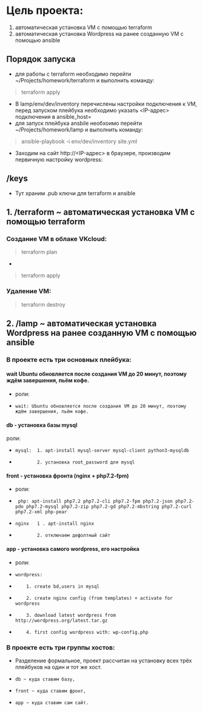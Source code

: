 # Цель проекта:
1. автоматическая установка VM с помощью terraform
2. автоматическая установка Wordpress на ранее созданную VM с помощью ansible

## Порядок запуска
- для работы с terraform необходимо перейти ~/Projects/homework/terraform и выполнить команду:
> terraform apply
- В lamp/env/dev/inventory перечислены настройки подключения к VM, перед запуском плейбука необходимо указать <IP-адрес> подключения в ansible_host=
- для запуск плейбука ansbile необхоимо перейти ~/Projects/homework/lamp и выполнить команду:
> ansible-playbook -i env/dev/inventory site.yml
- Заходим на сайт http://<IP-адрес> в браузере, производим первичную настройку wordpress:

## /keys
- Тут храним .pub ключи для terraform и ansible

## 1. /terraform ~ автоматическая установка VM с помощью terraform
### Создание VM в облаке VKcloud:
> terraform plan
-
> terraform apply
### Удаление VM:
> terraform destroy

## 2. /lamp ~ автоматическая установка Wordpress на ранее созданную VM с помощью ansible
### В проекте есть три основных плейбука: 
#### wait Ubuntu обновляется после создания VM до 20 минут, поэтому ждём завершения, пьём кофе.
- роли:
-     wait: Ubuntu обновляется после создания VM до 20 минут, поэтому ждём завершения, пьём кофе.
#### db - установка базы mysql
роли: 
-     mysql:  1. apt-install mysql-server mysql-client python3-mysqldb
-             2. установка root_password для mysql
#### front - установка фронта (nginx + php7.2-fpm)
- роли:
-      php: apt-install php7.2 php7.2-cli php7.2-fpm php7.2-json php7.2-pdo php7.2-mysql php7.2-zip php7.2-gd php7.2-mbstring php7.2-curl php7.2-xml php-pear
-     nginx   1 . apt-install nginx 
-             2. отключаем дефолтный сайт
#### app - установка самого wordpress, его настройка
- роли:
-     wordpress:
-         1. create bd,users in mysql
-         2. create nginx config (from templates) + activate for wordpress
-         3. download latest wordpress from http://wordpress.org/latest.tar.gz
-         4. first config wordpress with: wp-config.php

### В проекте есть три группы хостов: 
- Разделение формальное, проект рассчитан на установку всех трёх плейбуков на один и тот же хост.
-     db ~ куда ставим базу, 
-     front ~ куда ставим фронт, 
-     app ~ куда ставим сам сайт.
